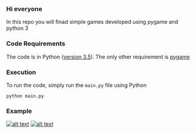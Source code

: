 ### Hi everyone 
In this repo you will finad simple games developed using pygame and python 3


### Code Requirements
The code is in Python ([version 3.5](https://www.python.org/doc/versions/)). The only other requirement is [pygame](https://www.pygame.org/news)

### Execution
To run the code, simply run the `main.py` file using Python

```
python main.py
```

### Example
[![alt text](https://img.youtube.com/vi/ZQ_Mp2PuBTQ/0.jpg)](https://www.youtube.com/watch?v=ZQ_Mp2PuBTQ)
[![alt text](https://img.youtube.com/vi/ncpF2VpZXQ4/0.jpg)](https://www.youtube.com/watch?v=ncpF2VpZXQ4)


